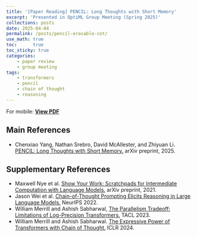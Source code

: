 ```yaml
---
title: '[Paper Reading] PENCIL: Long Thoughts with Short Memory'
excerpt: 'Presented in OptiML Group Meeting (Spring 2025)'
collections: posts
date: 2025-04-04
permalink: /posts/pencil-erasable-cot/
use_math: true
toc:      true
toc_sticky: true
categories:
    - paper review
    - group meeting
tags:
    - transformers
    - pencil
    - chain of thought
    - reasoning
---
```


<!-- markdownlint-disable MD033 -->
<object data="/files/group_meeting/GroupMeeting250404_HanseulCho_PENCIL.pdf" width="960" height="600" type='application/pdf'></object>
For mobile: [**View PDF**](/files/group_meeting/GroupMeeting250404_HanseulCho_PENCIL.pdf)

## Main References

* Chenxiao Yang, Nathan Srebro, David McAllester, and Zhiyuan Li. [PENCIL: Long Thoughts with Short Memory.](https://arxiv.org/abs/2503.14337) arXiv preprint, 2025.

## Supplementary References

* Maxwell Nye et al. [Show Your Work: Scratchpads for Intermediate Computation with Language Models.](https://arxiv.org/abs/2112.00114) arXiv preprint, 2021.
* Jason Wei et al. [Chain-of-Thought Prompting Elicits Reasoning in Large Language Models.](https://arxiv.org/pdf/2201.11903) NeurIPS 2022.
* William Merrill and Ashish Sabharwal, [The Parallelism Tradeoff: Limitations of Log-Precision Transformers.](https://arxiv.org/abs/2207.00729) TACL 2023.
* William Merrill and Ashish Sabharwal. [The Expressive Power of Transformers with Chain of Thought.](https://arxiv.org/pdf/2310.07923) ICLR 2024.
